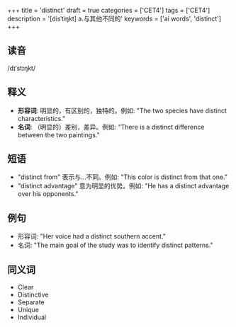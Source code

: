 +++
title = 'distinct'
draft = true
categories = ['CET4']
tags = ['CET4']
description = '[disˈtiŋkt] a.与其他不同的'
keywords = ['ai words', 'distinct']
+++

## 读音
/dɪˈstɪŋkt/

## 释义
- **形容词**: 明显的，有区别的，独特的。例如: "The two species have distinct characteristics."
- **名词**: （明显的）差别，差异。例如: "There is a distinct difference between the two paintings."

## 短语
- "distinct from" 表示与...不同。例如: "This color is distinct from that one."
- "distinct advantage" 意为明显的优势。例如: "He has a distinct advantage over his opponents."

## 例句
- 形容词: "Her voice had a distinct southern accent."
- 名词: "The main goal of the study was to identify distinct patterns."

## 同义词
- Clear
- Distinctive
- Separate
- Unique
- Individual
